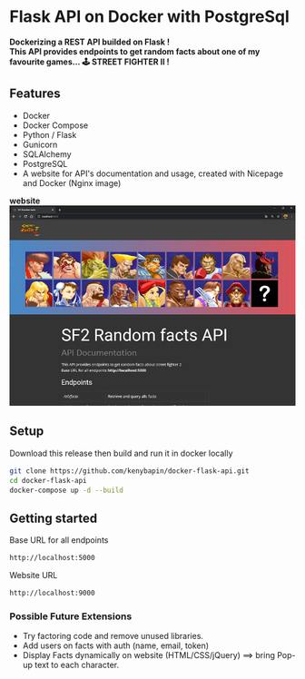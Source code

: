 # Flask API on Docker with PostgreSql 

**Dockerizing a REST API builded on Flask ! <br>This API provides endpoints to get random facts about one of my favourite games... 🕹️ STREET FIGHTER II !**


## Features
- Docker
- Docker Compose
- Python / Flask
- Gunicorn
- SQLAlchemy
- PostgreSQL
- A website for API's documentation and usage, created with Nicepage and Docker (Nginx image)


**website**<br>
![website](images/website.png)

## Setup

Download this release then build and run it in docker locally
```bash
git clone https://github.com/kenybapin/docker-flask-api.git
cd docker-flask-api
docker-compose up -d --build
```
## Getting started
Base URL for all endpoints
```bash
http://localhost:5000
```
Website URL
```bash
http://localhost:9000
```

### Possible Future Extensions
- Try factoring code and remove unused libraries.
- Add users on facts with auth (name, email, token)
- Display Facts dynamically on website (HTML/CSS/jQuery) ==> bring Pop-up text to each character.
